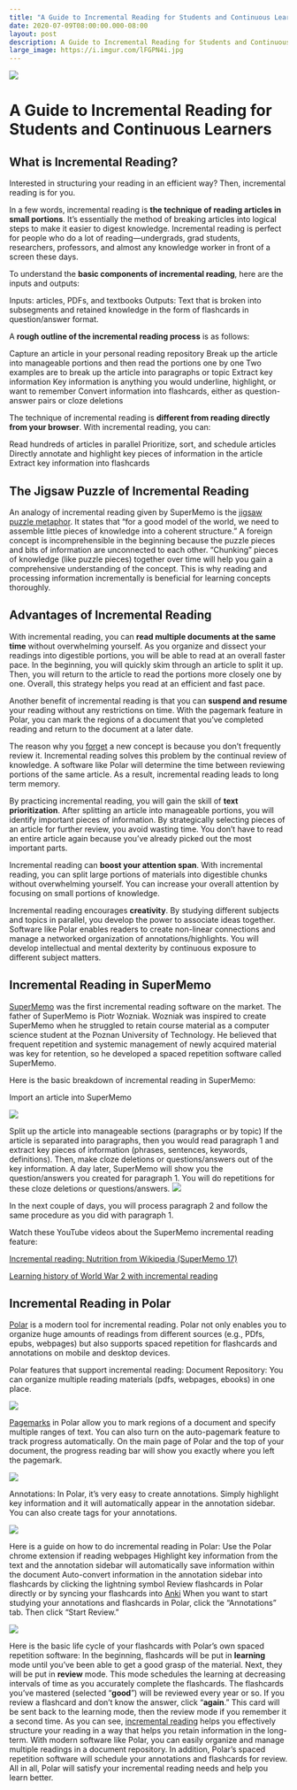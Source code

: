 ```yaml
---
title: "A Guide to Incremental Reading for Students and Continuous Learners"
date: 2020-07-09T08:00:00.000-08:00
layout: post
description: A Guide to Incremental Reading for Students and Continuous Learners 
large_image: https://i.imgur.com/lFGPN4i.jpg
---
```


<img class="img-fluid" src="https://i.imgur.com/lFGPN4i.jpg">

# A Guide to Incremental Reading for Students and Continuous Learners 

## What is Incremental Reading?

Interested in structuring your reading in an efficient way? Then, incremental reading is for you. 

In a few words, incremental reading is **the technique of reading articles in small portions**. It’s essentially the method of breaking articles into logical steps to make it easier to digest knowledge. Incremental reading is perfect for people who do a lot of reading—undergrads, grad students, researchers, professors, and almost any knowledge worker in front of a screen these days.

To understand the **basic components of incremental reading**, here are the inputs and outputs:

Inputs: articles, PDFs, and textbooks 
Outputs: Text that is broken into subsegments and retained knowledge in the form of flashcards in question/answer format.

A **rough outline of the incremental reading process** is as follows:

Capture an article in your personal reading repository
Break up the article into manageable portions and then read the portions one by one
Two examples are to break up the article into paragraphs or topic
Extract key information 
Key information is anything you would underline, highlight, or want to remember
 Convert information into flashcards, either as question-answer pairs or cloze deletions

The technique of incremental reading is **different from reading directly from your browser**. With incremental reading, you can:

Read hundreds of articles in parallel 
Prioritize, sort, and schedule articles
Directly annotate and highlight key pieces of information in the article
Extract key information into flashcards 

## The Jigsaw Puzzle of Incremental Reading

An analogy of incremental reading given by SuperMemo is the <a href="https://supermemo.guru/wiki/Jigsaw_puzzle_metaphor" target="_blank">jigsaw puzzle metaphor</a>. It states that “for a good model of the world, we need to assemble little pieces of knowledge into a coherent structure.” A foreign concept is incomprehensible in the beginning because the puzzle pieces and bits of information are unconnected to each other. “Chunking” pieces of knowledge (like puzzle pieces) together over time will help you gain a comprehensive understanding of the concept. This is why reading and processing information incrementally is beneficial for learning concepts thoroughly. 

## Advantages of Incremental Reading

With incremental reading, you can **read multiple documents at the same time** without overwhelming yourself. As you organize and dissect your readings into digestible portions, you will be able to read at an overall faster pace. In the beginning, you will quickly skim through an article to split it up. Then, you will return to the article to read the portions more closely one by one. Overall, this strategy helps you read at an efficient and fast pace. 

Another benefit of incremental reading is that you can **suspend and resume** your reading without any restrictions on time. With the pagemark feature in Polar, you can mark the regions of a document that you’ve completed reading and return to the document at a later date. 

The reason why you <a href="http://super-memory.com/english/princip.htm" target="_blank">forget</a> a new concept is because you don’t frequently review it. Incremental reading solves this problem by the continual review of knowledge. A software like Polar will determine the time between reviewing portions of the same article. As a result, incremental reading leads to long term memory. 

By practicing incremental reading, you will gain the skill of **text prioritization**. After splitting an article into manageable portions, you will identify important pieces of information. By strategically selecting pieces of an article for further review, you avoid wasting time. You don’t have to read an entire article again because you’ve already picked out the most important parts.

Incremental reading can **boost your attention span**. With incremental reading, you can split large portions of materials into digestible chunks without overwhelming yourself. You can increase your overall attention by focusing on small portions of knowledge.

Incremental reading encourages **creativity**. By studying different subjects and topics in parallel, you develop the power to associate ideas together. Software like Polar enables readers to create non-linear connections and manage a networked organization of annotations/highlights. You will develop intellectual and mental dexterity by continuous exposure to different subject matters.  

## Incremental Reading in SuperMemo

<a href="https://www.supermemo.com/en" target="_blank">SuperMemo</a> was the first incremental reading software on the market. The father of SuperMemo is Piotr Wozniak. Wozniak was inspired to create SuperMemo when he struggled to retain course material as a computer science student at the Poznan University of Technology. He believed that frequent repetition and systemic management of newly acquired material was key for retention, so he developed a spaced repetition software called SuperMemo. 

Here is the basic breakdown of incremental reading in SuperMemo:

Import an article into SuperMemo

<img class="img-fluid" src="https://i.imgur.com/0eM7wow.jpg">

Split up the article into manageable sections (paragraphs or by topic)
If the article is separated into paragraphs, then you would read paragraph 1 and extract key pieces of information (phrases, sentences, keywords, definitions). Then, make cloze deletions or questions/answers out of the key information. 
A day later, SuperMemo will show you the question/answers you created for paragraph 1. You will do repetitions for these cloze deletions or questions/answers. 
<img class="img-fluid" src="https://i.imgur.com/d3wE7iK.jpg">

In the next couple of days, you will process paragraph 2 and follow the same procedure as you did with paragraph 1.
 
Watch these YouTube videos about the SuperMemo incremental reading feature:

<a href="https://www.youtube.com/watch?v=DoQoeK53bP8&t=90s" target="_blank">Incremental reading: Nutrition from Wikipedia (SuperMemo 17)</a>

<a href="https://www.youtube.com/watch?v=XRuLV2_A3Ts" target="_blank">Learning history of World War 2 with incremental reading</a>
 
## Incremental Reading in Polar
 
<a href="https://getpolarized.io/" target="_blank">Polar</a> is a modern tool for incremental reading. Polar not only enables you to organize huge amounts of readings from different sources (e.g., PDfs, epubs, webpages) but also supports spaced repetition for flashcards and annotations on mobile and desktop devices.
 
Polar features that support incremental reading:
Document Repository: You can organize multiple reading materials (pdfs, webpages, ebooks) in one place. 

<img class="img-fluid" src="https://i.imgur.com/4rClAxt.png">

<a href="https://getpolarized.io/docs/pagemarks.html" target="_blank">Pagemarks</a> in Polar allow you to mark regions of a document and specify multiple ranges of text. You can also turn on the auto-pagemark feature to track progress automatically. On the main page of Polar and the top of your document, the progress reading bar will show you exactly where you left the pagemark.

<img class="img-fluid" src="https://i.imgur.com/7O1QseQ.png">

Annotations: In Polar, it’s very easy to create annotations. Simply highlight key information and it will automatically appear in the annotation sidebar. You can also create tags for your annotations. 

<img class="img-fluid" src="https://i.imgur.com/beb8Qhh.png">
 
Here is a guide on how to do incremental reading in Polar:
Use the Polar chrome extension if reading webpages
Highlight key information from the text and the annotation sidebar will automatically save information within the document 
Auto-convert information in the annotation sidebar into flashcards by clicking the lightning symbol
Review flashcards in Polar directly or by syncing your flashcards into <a href="https://ankiweb.net/shared/info/734898866" target="_blank">Anki</a> 
When you want to start studying your annotations and flashcards in Polar, click the “Annotations” tab. Then click “Start Review.”

<img class="img-fluid" src="https://i.imgur.com/SDBrleo.png">
 
Here is the basic life cycle of your flashcards with Polar’s own spaced repetition software:
In the beginning, flashcards will be put in **learning** mode until you’ve been able to get a good grasp of the material.
Next, they will be put in **review** mode. This mode schedules the learning at decreasing intervals of time as you accurately complete the flashcards. 
The flashcards you’ve mastered (selected “**good**”) will be reviewed every year or so. If you review a flashcard and don’t know the answer, click “**again**.” This card will be sent back to the learning mode, then the review mode if you remember it a second time.
As you can see, <a href="https://getpolarized.io/docs/incremental-reading.html" target="_blank">incremental reading</a> helps you effectively structure your reading in a way that helps you retain information in the long-term. With modern software like Polar, you can easily organize and manage multiple readings in a document repository. In addition, Polar’s spaced repetition software will schedule your annotations and flashcards for review. All in all, Polar will satisfy your incremental reading needs and help you learn better. 

